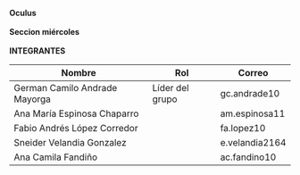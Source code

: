 ﻿<b>Oculus</b>
<br><br>
<b>Seccion miércoles </b> 
<br><br>
<b>INTEGRANTES</b>
<br>

| Nombre                        | Rol             | Correo         | 
|-------------------------------|-----------------|----------------|
| German Camilo Andrade Mayorga | Líder del grupo | gc.andrade10   | 
| Ana María Espinosa Chaparro   |                 | am.espinosa11  | 
| Fabio Andrés López Corredor   |                 | fa.lopez10     |
| Sneider Velandia Gonzalez     |                 | e.velandia2164 | 
| Ana Camila Fandiño            |                 | ac.fandino10   |
